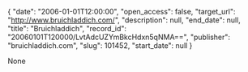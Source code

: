 {
  "date": "2006-01-01T12:00:00", 
  "open_access": false, 
  "target_url": "http://www.bruichladdich.com/", 
  "description": null, 
  "end_date": null, 
  "title": "Bruichladdich", 
  "record_id": "20060101T120000/LvtAdcUZYmBkcHdxn5qNMA==", 
  "publisher": "bruichladdich.com", 
  "slug": 101452, 
  "start_date": null
}

None